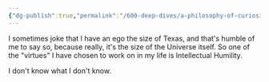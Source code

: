 ```yaml
---
{"dg-publish":true,"permalink":"/600-deep-dives/a-philosophy-of-curiosity/on-the-importance-of-intellectual-humility/"}
---
```


I sometimes joke that I have an ego the size of Texas, and that's humble of me to say so, because really, it's the size of the Universe itself.  So one of the "virtues" I have chosen to work on in my life is Intellectual Humility.

I don't know what I don't know.